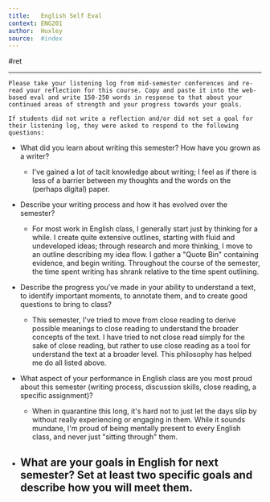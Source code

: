 ```yaml
---
title:   English Self Eval
context: ENG201
author:  Huxley
source:  #index
---
```


#ret 

---
```
Please take your listening log from mid-semester conferences and re-read your reflection for this course. Copy and paste it into the web-based eval and write 150-250 words in response to that about your continued areas of strength and your progress towards your goals.

If students did not write a reflection and/or did not set a goal for their listening log, they were asked to respond to the following questions: 
```

- What did you learn about writing this semester? How have you grown as a writer?
	- I've gained a lot of tacit knowledge about writing; I feel as if there is less of a barrier between my thoughts and the words on the (perhaps digital) paper. 
	
- Describe your writing process and how it has evolved over the semester?
	- For most work in English class, I generally start just by thinking for a while. I create quite extensive outlines, starting with fluid and undeveloped ideas; through research and more thinking, I move to an outline describing my idea flow. I gather a "Quote Bin" containing evidence, and begin writing. Throughout the course of the semester, the time spent writing has shrank relative to the time spent outlining. 
	
- Describe the progress you’ve made in your ability to understand a text, to identify important moments, to annotate them, and to create good questions to bring to class?
	- This semester, I've tried to move from close reading to derive possible meanings to close reading to understand the broader concepts of the text. I have tried to not close read simply for the sake of close reading, but rather to use close reading as a tool for understand the text at a broader level. This philosophy has helped me do all listed above. 

- What aspect of your performance in English class are you most proud about this semester (writing process, discussion skills, close reading, a specific assignment)?
	- When in quarantine this long, it's hard not to just let the days slip by without really experiencing or engaging in them. While it sounds mundane, I'm proud of being mentally present to every English class, and never just "sitting through" them. 

- What are your goals in English for next semester? Set at least two specific goals and describe how you will meet them.
	- 















